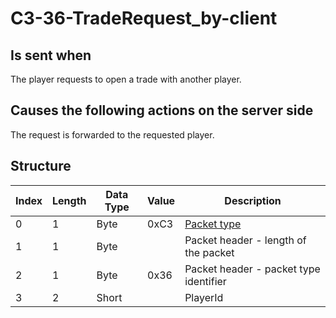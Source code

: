 # C3-36-TradeRequest_by-client

## Is sent when

The player requests to open a trade with another player.

## Causes the following actions on the server side

The request is forwarded to the requested player.

## Structure

| Index | Length | Data Type | Value | Description |
|-------|--------|-----------|-------|-------------|
| 0 | 1 |   Byte   | 0xC3  | [Packet type](PacketTypes.md) |
| 1 | 1 |    Byte   |      | Packet header - length of the packet |
| 2 | 1 |    Byte   | 0x36  | Packet header - packet type identifier |
| 3 | 2 | Short |  | PlayerId |